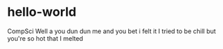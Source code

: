 # hello-world
CompSci
Well a you dun dun me and you bet i felt it
I tried to be chill but you're so hot that I melted
